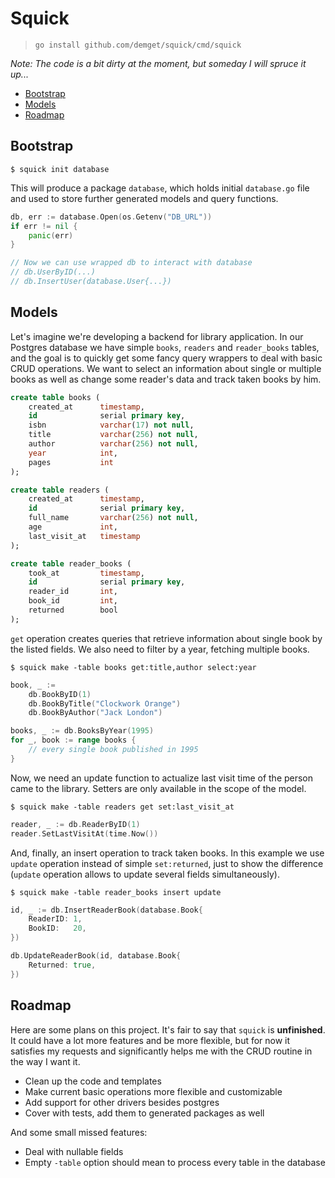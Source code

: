 # Squick
> `go install github.com/demget/squick/cmd/squick`

_Note: The code is a bit dirty at the moment, but someday I will spruce it up..._

- [Bootstrap](#bootstrap)
- [Models](#models)
- [Roadmap](#roadmap)

## Bootstrap

```
$ squick init database
```

This will produce a package `database`, which holds initial `database.go` file and used to store further generated models and query functions.

```go
db, err := database.Open(os.Getenv("DB_URL"))
if err != nil {
	panic(err)
}

// Now we can use wrapped db to interact with database
// db.UserByID(...)
// db.InsertUser(database.User{...})
```

## Models

Let's imagine we're developing a backend for library application. In our Postgres database we have simple `books`, `readers` and `reader_books` tables, and the goal is to quickly get some fancy query wrappers to deal with basic CRUD operations. We want to select an information about single or multiple books as well as change some reader's data and track taken books by him.

```sql
create table books (
    created_at      timestamp,
    id              serial primary key,
    isbn            varchar(17) not null,
    title           varchar(256) not null,
    author          varchar(256) not null,
    year            int,
    pages           int
);

create table readers (
    created_at      timestamp,
    id              serial primary key,
    full_name       varchar(256) not null,
    age             int,
    last_visit_at   timestamp
);

create table reader_books (
    took_at         timestamp,
    id              serial primary key,
    reader_id       int,
    book_id         int,
    returned        bool
);
```

`get` operation creates queries that retrieve information about single book by the listed fields. We also need to filter by a year, fetching multiple books.

```
$ squick make -table books get:title,author select:year
```

```go
book, _ := 
	db.BookByID(1)
	db.BookByTitle("Clockwork Orange") 
	db.BookByAuthor("Jack London")
```

```go
books, _ := db.BooksByYear(1995)
for _, book := range books {
	// every single book published in 1995
}
```

Now, we need an update function to actualize last visit time of the person came to the library. Setters are only available in the scope of the model.

```
$ squick make -table readers get set:last_visit_at
```

```go
reader, _ := db.ReaderByID(1)
reader.SetLastVisitAt(time.Now())
```

And, finally, an insert operation to track taken books. In this example we use `update` operation instead of simple `set:returned`, just to show the difference (`update` operation allows to update several fields simultaneously).

```
$ squick make -table reader_books insert update
```

```go
id, _ := db.InsertReaderBook(database.Book{
	ReaderID: 1,
	BookID:   20,
})

db.UpdateReaderBook(id, database.Book{
	Returned: true,
})
```

## Roadmap

Here are some plans on this project. It's fair to say that `squick` is __unfinished__. It could have a lot more features and be more flexible, but for now it satisfies my requests and significantly helps me with the CRUD routine in the way I want it.

- Clean up the code and templates
- Make current basic operations more flexible and customizable
- Add support for other drivers besides postgres
- Cover with tests, add them to generated packages as well

And some small missed features:
- Deal with nullable fields
- Empty `-table` option should mean to process every table in the database